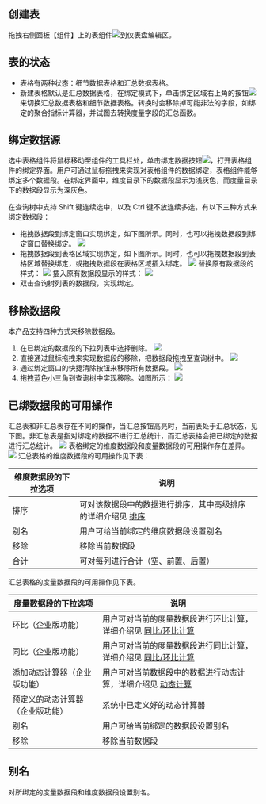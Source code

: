 ## 创建表
拖拽右侧面板【组件】上的表组件![](https://main.qcloudimg.com/raw/8158a1178cac120ce89a3b0ef23fd5ea.png)到仪表盘编辑区。

## 表的状态
- 表格有两种状态：细节数据表格和汇总数据表格。
- 新建表格默认是汇总数据表格，在绑定模式下，单击绑定区域右上角的按钮![](https://main.qcloudimg.com/raw/706024037563f9022a203021eadfdff9.png)来切换汇总数据表格和细节数据表格。转换时会移除掉可能非法的字段，如绑定的聚合指标计算器，并试图去转换度量字段的汇总函数。

## 绑定数据源
选中表格组件将鼠标移动至组件的工具栏处，单击绑定数据按钮<img src="https://main.qcloudimg.com/raw/fc985ab05adc70b00c1abaff4dfe0578.png" style="margin:0;">，打开表格组件的绑定界面。用户可通过鼠标拖拽来实现对表格组件的数据绑定，表格组件能够绑定多个数据段。在绑定界面中，维度目录下的数据段显示为浅灰色，而度量目录下的数据段显示为深灰色。

在查询树中支持 Shift 键连续选中，以及 Ctrl 键不放连续多选，有以下三种方式来绑定数据段：
- 拖拽数据段到绑定窗口实现绑定，如下图所示。同时，也可以拖拽数据段到绑定窗口替换绑定。
![](https://main.qcloudimg.com/raw/4a0e4ec00361c9e9de0155fefc793f6c.png)
- 拖拽数据段到表格区域实现绑定，如下图所示。同时，也可以拖拽数据段到表格区域替换绑定，或拖拽数据段在表格区域插入绑定。
![](https://main.qcloudimg.com/raw/7562d5d22aae050fa2b59016c2645f93.png)
替换原有数据段的样式：
![](https://main.qcloudimg.com/raw/c4f6e3fadf827cfab778be1da2a9aab0.png)
插入原有数据段显示的样式：
![](https://main.qcloudimg.com/raw/38d9b35040387eca77a2f721981adac6.png)
- 双击查询树列表的数据段，实现绑定。

## 移除数据段
本产品支持四种方式来移除数据段。
1. 在已绑定的数据段的下拉列表中选择删除。
![](https://main.qcloudimg.com/raw/d7c6583aac23105410e7a6a4b32dee64.png)
2. 直接通过鼠标拖拽来实现数据段的移除，把数据段拖拽至查询树中。
![](https://main.qcloudimg.com/raw/981d20c1171026fc8de49e6fa95ffe88.png)
3. 通过绑定窗口的快捷清除按钮来移除所有数据段。
![](https://main.qcloudimg.com/raw/a9e8a5e657c3eba6cdfe514c962f121b.png)
4. 拖拽蓝色小三角到查询树中实现移除。如图所示：
![](https://main.qcloudimg.com/raw/91add5276998269bcc1cb0bee4735c4e.png)

## 已绑数据段的可用操作
汇总表和非汇总表存在不同的操作，当汇总按钮高亮时，当前表处于汇总状态，见下图。非汇总表是指对绑定的数据不进行汇总统计，而汇总表格会把已绑定的数据进行汇总统计。
![](https://main.qcloudimg.com/raw/fea4e170993ca6f9a8b0cd276a2cb5f9.png)
表格绑定的维度数据段和度量数据段的可用操作存在差异。
![](https://main.qcloudimg.com/raw/8bba9043dd8fe004d2d1ba5517b7b49f.png)
汇总表格的维度数据段的可用操作见下表：

| 维度数据段的下拉选项 | 说明                                                         |
| -------------------- | ------------------------------------------------------------ |
| 排序                 | 可对该数据段中的数据进行排序，其中高级排序的详细介绍见 [排序](https://cloud.tencent.com/document/product/590/46840) |
| 别名                 | 用户可给当前绑定的维度数据段设置别名                         |
| 移除                 | 移除当前数据段                                               |
| 合计                 | 可对每列进行合计（空、前置、后置）                           |

汇总表格的度量数据段的可用操作见下表。

| 度量数据段的下拉选项             | 说明                                                         |
| -------------------------------- | ------------------------------------------------------------ |
| 环比（企业版功能）               | 用户可对当前的度量数据段进行环比计算，详细介绍见 [同比/环比计算](https://cloud.tencent.com/document/product/590/46835) |
| 同比（企业版功能）               | 用户可对当前的度量数据段进行同比计算，详细介绍见 [同比/环比计算](https://cloud.tencent.com/document/product/590/46835) |
| 添加动态计算器（企业版功能）     | 用户可对当前数据段中的数据进行动态计算，详细介绍见 [动态计算](https://cloud.tencent.com/document/product/590/46831) |
| 预定义的动态计算器（企业版功能） | 系统中已定义好的动态计算器                                   |
| 别名                             | 用户可给当前绑定的数据段设置别名                             |
| 移除                             | 移除当前数据段                                               |

## 别名

对所绑定的度量数据段和维度数据段设置别名。
